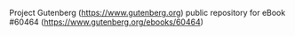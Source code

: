 Project Gutenberg (https://www.gutenberg.org) public repository for eBook #60464 (https://www.gutenberg.org/ebooks/60464)
